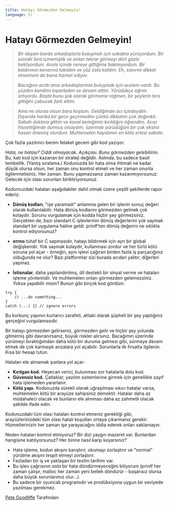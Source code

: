 ```yaml
---
title: Hatayı Görmezden Gelmeyin!
language: tr
---
```


# Hatayı Görmezden Gelmeyin!

> *Bir akşam barda arkadaşlarla buluşmak için sokakta yürüyordum. Bir süredir bira içmemiştik  ve onları tekrar görmeyi dört gözle bekliyordum. Acele içinde nereye gittiğime bakmıyordum. Bir kaldırımın kenarına takıldım ve yüz üstü kaldım. Eh, sanırım dikkat etmemem de bana hizmet ediyor.*

> *Bacağımı acıttı ama arkadaşlarımla buluşmak için acelem vardı. Bu yüzden kendimi toparladım ve devam ettim. Yürüdükçe ağrım artıyordu. Başta bunu şok olarak görmeme rağmen, bir şeylerin ters gittiğini çabucak fark ettim.*

> *Ama ne olursa olsun bara koştum. Geldiğimde acı içindeydim. Dışarıda harika bir gece geçirmedim çünkü dikkatim çok dağınıktı. Sabah doktora gittim ve kaval kemiğimin kırıldığını öğrendim. Acıyı hissettiğimde durmuş olsaydım, üzerinde yürüdüğüm bir çok ekstra hasarı önlemiş olurdum. Muhtemelen hayatımın en kötü ertesi sabahı.*

Çok fazla yazılımcı benim felaket gecem gibi kod yazıyor.

*Hata, ne hatası? Ciddi olmayacak. Açıkçası. Bunu görmezden gelebilirim.* Bu, katı kod için kazanan bir strateji değildir. Aslında, bu sadece basit tembellik. (Yanlış sıralama.) Kodunuzda bir hata olma ihtimali ne kadar düşük olursa olsun, her zaman onu kontrol etmeli ve her zaman onunla ilgilenmelisiniz. Her zaman. Bunu yapmazsanız zaman kazanmıyorsunuz: Gelecek için olası sorunları biriktiriyorsunuz.

Kodumuzdaki hataları aşağıdakiler dahil olmak üzere çeşitli şekillerde rapor ederiz:

- **Dönüş kodları**, "işe yaramadı" anlamına gelen bir işlevin sonuç değeri olarak kullanılabilir. Hata dönüş kodlarını görmezden gelmek çok kolaydır. Sorunu vurgulamak için kodda hiçbir şey görmezsiniz. Gerçekten de, bazı standart C işlevlerinin dönüş değerlerini yok saymak standart bir uygulama haline geldi. printf'ten dönüş değerini ne sıklıkla kontrol ediyorsunuz?

- **errno** tuhaf bir C sapmasıdır, hatayı bildirmek için ayrı bir global değişkendir. Yok saymak kolaydır, kullanması zordur ve her türlü kötü soruna yol açar - örneğin, aynı işlevi çağıran birden fazla iş parçacığınız olduğunda ne olur? Bazı platformlar sizi burada acıdan yalıtır; diğerleri yapmaz.

- **İstisnalar**, daha yapılandırılmış, dil destekli bir sinyal verme ve hataları işleme yöntemidir. Ve muhtemelen onları görmezden gelemezsiniz. Yoksa yapabilir misin? Bunun gibi birçok kod gördüm:

```
try {
    // ...do something...
}
catch (...) {} // ignore errors
```

Bu korkunç yapının kurtarıcı zarafeti, ahlaki olarak şüpheli bir şey yaptığınız gerçeğini vurgulamasıdır.

Bir hatayı görmezden gelirseniz, görmezden gelir ve hiçbir şey yolunda gitmemiş gibi davranırsanız, büyük riskler alırsınız. Bacağımın üzerinde yürümeyi bıraktığımdan daha kötü bir duruma gelmesi gibi, sürmeye devam etmek de çok karmaşık arızalara yol açabilir. Sorunlarla ilk fırsatta ilgilenin. Kısa bir hesap tutun.

Hataları ele almamak şunlara yol açar:

- **Kırılgan kod.** Heyecan verici, bulunması zor hatalarla dolu kod.
- **Güvensiz kod.** Çatlaklar, yazılım sistemlerine girmek için genellikle zayıf hata işlemeden yararlanır.
- **Kötü yapı.** Kodunuzda sürekli olarak uğraşılması sıkıcı hatalar varsa, muhtemelen kötü bir arayüze sahipsiniz demektir. Hatalar daha az müdahaleci olacak ve bunların ele alınması daha az zahmetli olacak şekilde ifade edin.

Kodunuzdaki tüm olası hataları kontrol etmeniz gerektiği gibi, arayüzlerinizdeki tüm olası hatalı koşulları ortaya çıkarmanız gerekir. Hizmetlerinizin her zaman işe yarayacağını iddia ederek onları saklamayın.

Neden hataları kontrol etmiyoruz? Bir dizi yaygın mazeret var. Bunlardan hangisine katılıyorsunuz? Her birine nasıl karşı koyarsınız?

- Hata işleme, kodun akışını karıştırır, okumayı zorlaştırır ve "normal" yürütme akışını tespit etmeyi zorlaştırır.
- Fazladan bir iş ve yaklaşan bir teslim tarihim var.
- Bu işlev çağrısının *asla* bir hata döndürmeyeceğini biliyorum (printf her zaman çalışır, malloc her zaman yeni bellek döndürür - başarısız olursa daha büyük sorunlarımız olur...).
- Bu sadece bir oyuncak programıdır ve prodüksiyona uygun bir seviyede yazılması gerekmez.

[Pete Goodliffe](http://programmer.97things.oreilly.com/wiki/index.php/Pete_Goodliffe) Tarafından